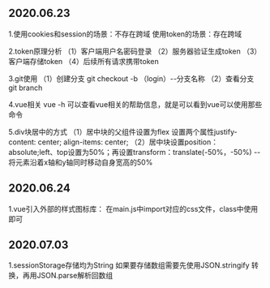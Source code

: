 ## 2020.06.23
1.使用cookies和session的场景：不存在跨域
  使用token的场景：存在跨域
  
2.token原理分析
	（1）客户端用户名密码登录
	（2）服务器验证生成token
	（3）客户端存储token
	（4）后续所有请求携带token

3.git使用
	（1）创建分支
	git checkout -b （login）--分支名称
	（2）查看分支
	git branch

4.vue相关
	vue -h 可以查看vue相关的帮助信息，就是可以看到vue可以使用那些命令

5.div块居中的方式
	（1）居中块的父组件设置为flex 设置两个属性justify-content: center;  align-items: center;
	（2）居中块设置position：absolute;left、top设置为50%；再设置transform：translate(-50%，-50%) --将元素沿着x轴和y轴同时移动自身宽高的50%

## 2020.06.24
1.vue引入外部的样式图标库：
	在main.js中import对应的css文件，class中使用即可 

## 2020.07.03
1.sessionStorage存储均为String 如果要存储数组需要先使用JSON.stringify 转换，再用JSON.parse解析回数组
